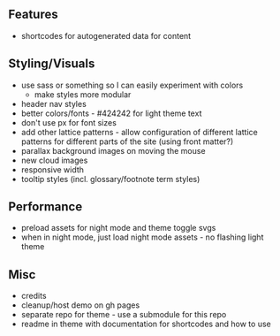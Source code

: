 ## Features

* shortcodes for autogenerated data for content

## Styling/Visuals

* use sass or something so I can easily experiment with colors
  * make styles more modular
* header nav styles
* better colors/fonts - #424242 for light theme text
* don't use px for font sizes
* add other lattice patterns - allow configuration of different lattice patterns for different parts of the site (using front matter?)
* parallax background images on moving the mouse
* new cloud images
* responsive width
* tooltip styles (incl. glossary/footnote term styles)

## Performance

* preload assets for night mode and theme toggle svgs
* when in night mode, just load night mode assets - no flashing light theme

## Misc

* credits
* cleanup/host demo on gh pages
* separate repo for theme - use a submodule for this repo
* readme in theme with documentation for shortcodes and how to use
